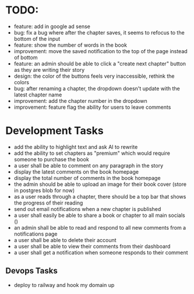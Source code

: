 # TODO:

- feature: add in google ad sense
- bug: fix a bug where after the chapter saves, it seems to refocus to the bottom of the input
- feature: show the number of words in the book
- improvement: move the saved notification to the top of the page instead of bottom
- feature: an admin should be able to click a "create next chapter" button as they are writing their story
- design: the color of the buttons feels very inaccessible, rethink the colors
- bug: after renaming a chapter, the dropdown doesn't update with the latest chapter name
- improvement: add the chapter number in the dropdown
- improvement: feature flag the ability for users to leave comments

# Development Tasks

- add the ability to highlight text and ask AI to rewrite
- add the ability to set chapters as "premium" which would require someone to purchase the book
- a user shall be able to comment on any paragraph in the story
- display the latest comments on the book homepage
- display the total number of comments in the book homepage
- the admin should be able to upload an image for their book cover (store in postgres blob for now)
- as a user reads through a chapter, there should be a top bar that shows the progress of their reading
- send out email notifications when a new chapter is published
- a user shall easily be able to share a book or chapter to all main socials ()
- an admin shall be able to read and respond to all new comments from a notifications page
- a user shall be able to delete their account
- a user shall be able to view their comments from their dashboard
- a user shall get a notification when someone responds to their comment

## Devops Tasks

- deploy to railway and hook my domain up

